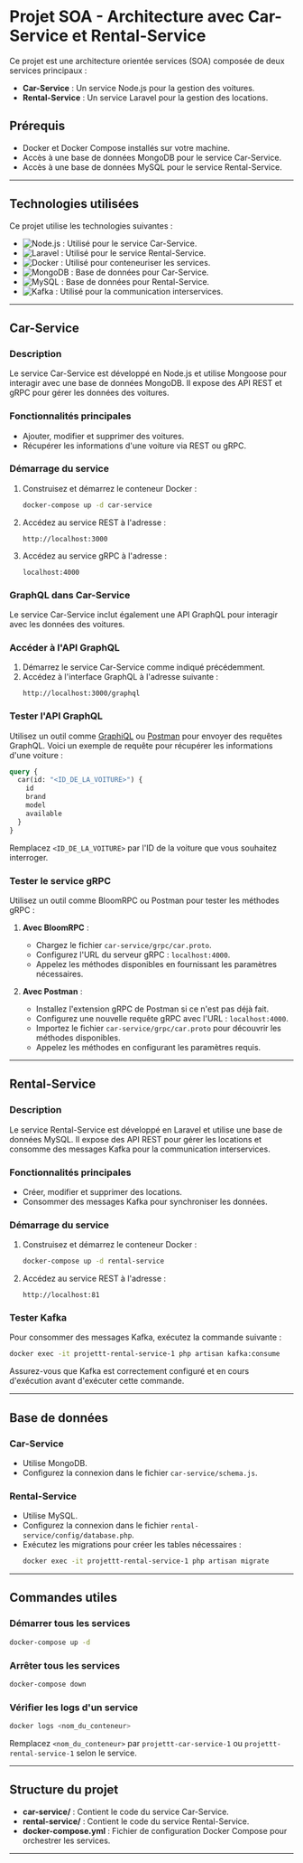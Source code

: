 # Projet SOA - Architecture avec Car-Service et Rental-Service

Ce projet est une architecture orientée services (SOA) composée de deux services principaux :

- **Car-Service** : Un service Node.js pour la gestion des voitures.
- **Rental-Service** : Un service Laravel pour la gestion des locations.

## Prérequis

- Docker et Docker Compose installés sur votre machine.
- Accès à une base de données MongoDB pour le service Car-Service.
- Accès à une base de données MySQL pour le service Rental-Service.

---

## Technologies utilisées

Ce projet utilise les technologies suivantes :

- ![Node.js](https://img.shields.io/badge/Node.js-339933?style=for-the-badge&logo=nodedotjs&logoColor=white) : Utilisé pour le service Car-Service.
- ![Laravel](https://img.shields.io/badge/Laravel-FF2D20?style=for-the-badge&logo=laravel&logoColor=white) : Utilisé pour le service Rental-Service.
- ![Docker](https://img.shields.io/badge/Docker-2496ED?style=for-the-badge&logo=docker&logoColor=white) : Utilisé pour conteneuriser les services.
- ![MongoDB](https://img.shields.io/badge/MongoDB-47A248?style=for-the-badge&logo=mongodb&logoColor=white) : Base de données pour Car-Service.
- ![MySQL](https://img.shields.io/badge/MySQL-4479A1?style=for-the-badge&logo=mysql&logoColor=white) : Base de données pour Rental-Service.
- ![Kafka](https://img.shields.io/badge/Apache%20Kafka-231F20?style=for-the-badge&logo=apachekafka&logoColor=white) : Utilisé pour la communication interservices.

---

## Car-Service

### Description
Le service Car-Service est développé en Node.js et utilise Mongoose pour interagir avec une base de données MongoDB. Il expose des API REST et gRPC pour gérer les données des voitures.

### Fonctionnalités principales
- Ajouter, modifier et supprimer des voitures.
- Récupérer les informations d'une voiture via REST ou gRPC.

### Démarrage du service

1. Construisez et démarrez le conteneur Docker :
   ```bash
   docker-compose up -d car-service
   ```

2. Accédez au service REST à l'adresse :
   ```
   http://localhost:3000
   ```

3. Accédez au service gRPC à l'adresse :
   ```
   localhost:4000
   ```

### GraphQL dans Car-Service

Le service Car-Service inclut également une API GraphQL pour interagir avec les données des voitures.

### Accéder à l'API GraphQL

1. Démarrez le service Car-Service comme indiqué précédemment.
2. Accédez à l'interface GraphQL à l'adresse suivante :
   ```
   http://localhost:3000/graphql
   ```

### Tester l'API GraphQL

Utilisez un outil comme [GraphiQL](https://github.com/graphql/graphiql) ou [Postman](https://www.postman.com/) pour envoyer des requêtes GraphQL. Voici un exemple de requête pour récupérer les informations d'une voiture :

```graphql
query {
  car(id: "<ID_DE_LA_VOITURE>") {
    id
    brand
    model
    available
  }
}
```

Remplacez `<ID_DE_LA_VOITURE>` par l'ID de la voiture que vous souhaitez interroger.

### Tester le service gRPC

Utilisez un outil comme BloomRPC ou Postman pour tester les méthodes gRPC :

1. **Avec BloomRPC** :
   - Chargez le fichier `car-service/grpc/car.proto`.
   - Configurez l'URL du serveur gRPC : `localhost:4000`.
   - Appelez les méthodes disponibles en fournissant les paramètres nécessaires.

2. **Avec Postman** :
   - Installez l'extension gRPC de Postman si ce n'est pas déjà fait.
   - Configurez une nouvelle requête gRPC avec l'URL : `localhost:4000`.
   - Importez le fichier `car-service/grpc/car.proto` pour découvrir les méthodes disponibles.
   - Appelez les méthodes en configurant les paramètres requis.

---

## Rental-Service

### Description
Le service Rental-Service est développé en Laravel et utilise une base de données MySQL. Il expose des API REST pour gérer les locations et consomme des messages Kafka pour la communication interservices.

### Fonctionnalités principales
- Créer, modifier et supprimer des locations.
- Consommer des messages Kafka pour synchroniser les données.

### Démarrage du service

1. Construisez et démarrez le conteneur Docker :
   ```bash
   docker-compose up -d rental-service
   ```

2. Accédez au service REST à l'adresse :
   ```
   http://localhost:81
   ```

### Tester Kafka

Pour consommer des messages Kafka, exécutez la commande suivante :
```bash
docker exec -it projettt-rental-service-1 php artisan kafka:consume
```

Assurez-vous que Kafka est correctement configuré et en cours d'exécution avant d'exécuter cette commande.

---

## Base de données

### Car-Service
- Utilise MongoDB.
- Configurez la connexion dans le fichier `car-service/schema.js`.

### Rental-Service
- Utilise MySQL.
- Configurez la connexion dans le fichier `rental-service/config/database.php`.
- Exécutez les migrations pour créer les tables nécessaires :
  ```bash
  docker exec -it projettt-rental-service-1 php artisan migrate
  ```

---

## Commandes utiles

### Démarrer tous les services
```bash
docker-compose up -d
```

### Arrêter tous les services
```bash
docker-compose down
```

### Vérifier les logs d'un service
```bash
docker logs <nom_du_conteneur>
```

Remplacez `<nom_du_conteneur>` par `projettt-car-service-1` ou `projettt-rental-service-1` selon le service.

---

## Structure du projet

- **car-service/** : Contient le code du service Car-Service.
- **rental-service/** : Contient le code du service Rental-Service.
- **docker-compose.yml** : Fichier de configuration Docker Compose pour orchestrer les services.

---

